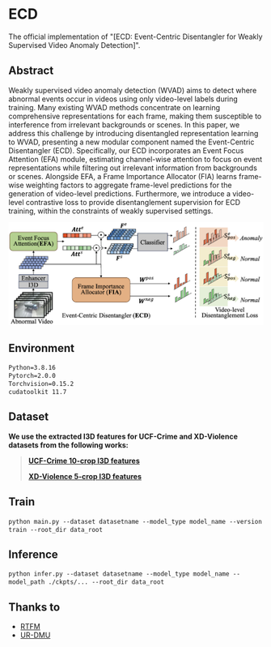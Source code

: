 # ECD
The official implementation of "[ECD: Event-Centric Disentangler for Weakly Supervised Video Anomaly Detection]".

## Abstract
Weakly supervised video anomaly detection (WVAD) aims to detect where abnormal events occur in videos using only video-level labels during training. Many existing WVAD methods concentrate on learning comprehensive representations for each frame, making them susceptible to interference from irrelevant backgrounds or scenes. In this paper, we address this challenge by introducing disentangled representation learning to WVAD, presenting a new modular component named the Event-Centric Disentangler (ECD). Specifically, our ECD incorporates an Event Focus Attention (EFA) module, estimating channel-wise attention to focus on event representations while filtering out irrelevant information from backgrounds or scenes. Alongside EFA, a Frame Importance Allocator (FIA) learns frame-wise weighting factors to aggregate frame-level predictions for the generation of video-level predictions. Furthermore, we introduce a video-level contrastive loss to provide disentanglement supervision for ECD training, within the constraints of weakly supervised settings.

![framework](./visualize/framework.png)

## Environment
    Python=3.8.16
    Pytorch=2.0.0
    Torchvision=0.15.2
    cudatoolkit 11.7

## Dataset
**We use the extracted I3D features for UCF-Crime and XD-Violence datasets from the following works:**
> [**UCF-Crime 10-crop I3D features**](https://github.com/Roc-Ng/DeepMIL)
> 
> [**XD-Violence 5-crop I3D features**](https://roc-ng.github.io/XD-Violence/)

## Train
    python main.py --dataset datasetname --model_type model_name --version train --root_dir data_root

## Inference
    python infer.py --dataset datasetname --model_type model_name --model_path ./ckpts/... --root_dir data_root

## Thanks to
- [RTFM](https://github.com/tianyu0207/RTFM)
- [UR-DMU](https://github.com/henrryzh1/UR-DMU)